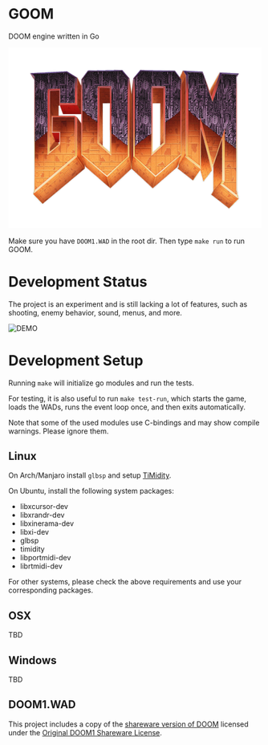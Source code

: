 # GOOM
DOOM engine written in Go

![GOOM](/misc/goom.png?raw=true "GOOM")

Make sure you have `DOOM1.WAD` in the root dir. Then type `make run` to run GOOM.

# Development Status

The project is an experiment and is still lacking a lot of
features, such as shooting, enemy behavior, sound, menus, and more.

![DEMO](/misc/goom-preview.gif?raw=true "DEMO")

# Development Setup

Running `make` will initialize go modules and run the tests.

For testing, it is also useful to run `make test-run`, which starts the game,
loads the WADs, runs the event loop once, and then exits automatically.

Note that some of the used modules use C-bindings and may show compile warnings.
Please ignore them.

## Linux

On Arch/Manjaro install `glbsp`
and setup [TiMidity](https://wiki.archlinux.org/index.php/Timidity#Installation).

On Ubuntu, install the following system packages:

- libxcursor-dev
- libxrandr-dev
- libxinerama-dev
- libxi-dev
- glbsp
- timidity
- libportmidi-dev
- librtmidi-dev

For other systems, please check the above requirements and use your corresponding packages.

## OSX

TBD

## Windows

TBD

## DOOM1.WAD

This project includes a copy of the [shareware version of DOOM](https://doomwiki.org/wiki/DOOM1.WAD) licensed under the [Original DOOM1 Shareware License](DOOM1.LICENSE).
